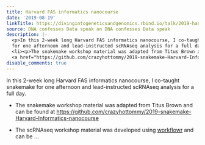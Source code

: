 ```yaml
---
title: Harvard FAS informatics nanocourse
date: '2019-08-19'
linkTitle: https://divingintogeneticsandgenomics.rbind.io/talk/2019-harvard-fas-workshop/
source: DNA confesses Data speak on DNA confesses Data speak
description: |-
  <p>In this 2-week long Harvard FAS informatics nanocourse, I co-taught snakemake
  for one afternoon and lead-instructed scRNAseq analysis for a full day.</p> <ul>
  <li><p>The snakemake workshop material was adapted from Titus Brown and can be found at
  <a href="https://github.com/crazyhottommy/2019-snakemake-Harvard-Informatics-nanocourse" target="_blank">https://github.com/crazyhottommy/2019-snakemake-Harvard-Informatics-nanocourse</a></p></li> <li><p>The scRNAseq workshop material was developed using <a href="https://github.com/jdblischak/workflowr" target="_blank">workflowr</a> and can be ...
disable_comments: true
---
```

<p>In this 2-week long Harvard FAS informatics nanocourse, I co-taught snakemake
for one afternoon and lead-instructed scRNAseq analysis for a full day.</p> <ul>
<li><p>The snakemake workshop material was adapted from Titus Brown and can be found at
<a href="https://github.com/crazyhottommy/2019-snakemake-Harvard-Informatics-nanocourse" target="_blank">https://github.com/crazyhottommy/2019-snakemake-Harvard-Informatics-nanocourse</a></p></li> <li><p>The scRNAseq workshop material was developed using <a href="https://github.com/jdblischak/workflowr" target="_blank">workflowr</a> and can be ...